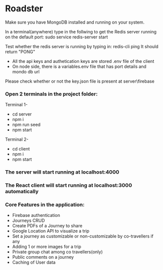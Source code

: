 # Roadster

Make sure you have MongoDB installed and running on your system.

In a terminal(anywhere) type in the follwing to get the Redis server running on the default port: sudo service redis-server start

Test whether the redis server is running by typing in: redis-cli ping
It should return "PONG"

- All the api keys and authetication keys are stored .env file of the client
- On node side, there is a variables.env file that has port details and mondo db url

Please check whether or not the key.json file is present at server\firebase

### Open 2 terminals in the project folder:

Terminal 1-
* cd server
* npm i
* npm run seed
* npm start

Terminal 2-
* cd client
* npm i
* npm start

### The server will start running at localhost:4000
### The React client will start running at localhost:3000 automatically

### Core Features in the application:
* Firebase authentication
* Journeys CRUD
* Create PDFs of a Journey to share
* Google Location API to visualize a trip
* Set a journey as customizable or non-customizable by co-travellers if any
* Adding 1 or more images for a trip
* Private group chat among co travellers(only)
* Public comments on a journey
* Caching of User data
